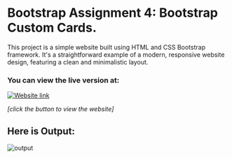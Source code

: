 # Bootstrap Assignment 4: Bootstrap Custom Cards. 

This project is a simple website built using HTML and CSS Bootstrap framework. It's a straightforward example of a modern, responsive website design, featuring a clean and minimalistic layout.

### You can view the live version at: 
  
[![Website link](https://img.shields.io/badge/Website-Link-green)](https://cards-using-bootstrap.netlify.app/)

*[click the button to view the website]* 


## Here is Output:
    
![output](./output.gif)

